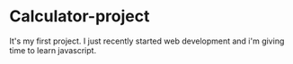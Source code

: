 # Calculator-project
It's my first project.
I just recently started web development and i'm giving time to learn javascript.
